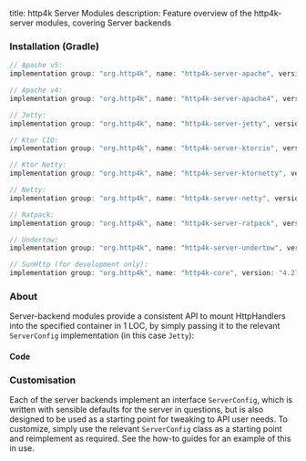 title: http4k Server Modules
description: Feature overview of the http4k-server modules, covering Server backends

### Installation (Gradle)

```groovy
// Apache v5: 
implementation group: "org.http4k", name: "http4k-server-apache", version: "4.27.0.0"

// Apache v4: 
implementation group: "org.http4k", name: "http4k-server-apache4", version: "4.27.0.0"

// Jetty: 
implementation group: "org.http4k", name: "http4k-server-jetty", version: "4.27.0.0"

// Ktor CIO: 
implementation group: "org.http4k", name: "http4k-server-ktorcio", version: "4.27.0.0"

// Ktor Netty: 
implementation group: "org.http4k", name: "http4k-server-ktornetty", version: "4.27.0.0"

// Netty: 
implementation group: "org.http4k", name: "http4k-server-netty", version: "4.27.0.0"

// Ratpack: 
implementation group: "org.http4k", name: "http4k-server-ratpack", version: "4.27.0.0"

// Undertow: 
implementation group: "org.http4k", name: "http4k-server-undertow", version: "4.27.0.0"

// SunHttp (for development only): 
implementation group: "org.http4k", name: "http4k-core", version: "4.27.0.0"
```

### About
Server-backend modules provide a consistent API to mount HttpHandlers into the specified container in 1 LOC, by 
simply passing it to the relevant `ServerConfig` implementation (in this case `Jetty`):

#### Code [<img class="octocat"/>](https://github.com/http4k/http4k/blob/master/src/docs/guide/reference/servers/example_http.kt)

<script src="https://gist-it.appspot.com/https://github.com/http4k/http4k/blob/master/src/docs/guide/reference/servers/example_http.kt"></script>

### Customisation
Each of the server backends implement an interface `ServerConfig`, which is written with sensible defaults for the server in questions, 
but is also designed to be used as a starting point for tweaking to API user needs. To customize, simply use the relevant `ServerConfig` 
class as a starting point and reimplement as required. See the how-to guides for an example of this in use.
